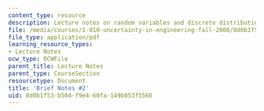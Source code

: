 ```yaml
---
content_type: resource
description: Lecture notes on random variables and discrete distributions.
file: /media/courses/1-010-uncertainty-in-engineering-fall-2008/8d0b1f53b504f9e460fa149b053f5566_notes_02.pdf
file_type: application/pdf
learning_resource_types:
- Lecture Notes
ocw_type: OCWFile
parent_title: Lecture Notes
parent_type: CourseSection
resourcetype: Document
title: 'Brief Notes #2'
uid: 8d0b1f53-b504-f9e4-60fa-149b053f5566
---
```

